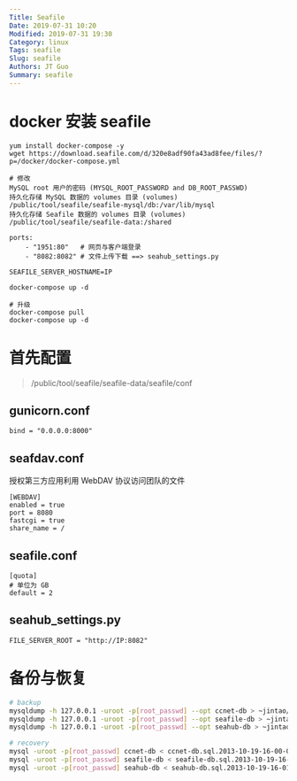 ```yaml
---
Title: Seafile
Date: 2019-07-31 10:20
Modified: 2019-07-31 19:30
Category: linux
Tags: seafile
Slug: seafile
Authors: JT Guo
Summary: seafile
---
```


# docker 安装 seafile

```shell
yum install docker-compose -y
wget https://download.seafile.com/d/320e8adf90fa43ad8fee/files/?p=/docker/docker-compose.yml

# 修改
MySQL root 用户的密码 (MYSQL_ROOT_PASSWORD and DB_ROOT_PASSWD)
持久化存储 MySQL 数据的 volumes 目录 (volumes)
/public/tool/seafile/seafile-mysql/db:/var/lib/mysql
持久化存储 Seafile 数据的 volumes 目录 (volumes)
/public/tool/seafile/seafile-data:/shared

ports:
    - "1951:80"   # 网页与客户端登录
    - "8082:8082" # 文件上传下载 ==> seahub_settings.py

SEAFILE_SERVER_HOSTNAME=IP

docker-compose up -d

# 升级
docker-compose pull
docker-compose up -d
```

# 首先配置

>/public/tool/seafile/seafile-data/seafile/conf

## gunicorn.conf

```text
bind = "0.0.0.0:8000"
```

## seafdav.conf

授权第三方应用利用 WebDAV 协议访问团队的文件

```text
[WEBDAV]
enabled = true
port = 8080
fastcgi = true
share_name = /
```

## seafile.conf

```text
[quota]
# 单位为 GB
default = 2
```

## seahub_settings.py

```text
FILE_SERVER_ROOT = "http://IP:8082"
```

# 备份与恢复

```sh
# backup
mysqldump -h 127.0.0.1 -uroot -p[root_passwd] --opt ccnet-db > ~jintao/ccnet-db.sql.`date +"%Y-%m-%d-%H-%M-%S"`
mysqldump -h 127.0.0.1 -uroot -p[root_passwd] --opt seafile-db > ~jintao/seafile-db.sql.`date +"%Y-%m-%d-%H-%M-%S"`
mysqldump -h 127.0.0.1 -uroot -p[root_passwd] --opt seahub-db > ~jintao/seahub-db.sql.`date +"%Y-%m-%d-%H-%M-%S"`

# recovery
mysql -uroot -p[root_passwd] ccnet-db < ccnet-db.sql.2013-10-19-16-00-05
mysql -uroot -p[root_passwd] seafile-db < seafile-db.sql.2013-10-19-16-00-20
mysql -uroot -p[root_passwd] seahub-db < seahub-db.sql.2013-10-19-16-01-05
```
